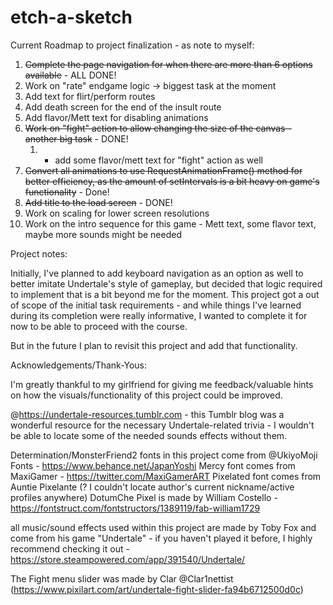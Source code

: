 # etch-a-sketch
Current Roadmap to project finalization - as note to myself:
1) <s>Complete the page navigation for when there are more than 6 options available</s> - ALL DONE!
2) Work on "rate" endgame logic -> biggest task at the moment
3) Add text for flirt/perform routes
4) Add death screen for the end of the insult route
5) Add flavor/Mett text for disabling animations
6) <s>Work on "fight" action to allow changing the size of the canvas - another big task</s> - DONE!
     1) - add some flavor/mett text for "fight" action as well 
7) <s>Convert all animations to use RequestAnimationFrame() method for better efficiency, as the amount of setIntervals is a bit heavy on game's functionality</s> - Done!
8) <s>Add title to the load screen</s> - DONE!
9) Work on scaling for lower screen resolutions
10) Work on the intro sequence for this game - Mett text, some flavor text, maybe more sounds might be needed

Project notes:

Initially, I've planned to add keyboard navigation as an option as well to better imitate Undertale's style of gameplay, but decided that logic required to implement that is a bit beyond me for the moment. This project got a out of scope of the initial task requirements - and while things I've learned during its completion were really informative, I wanted to complete it for now to be able to proceed with the course.

But in the future I plan to revisit this project and add that functionality. 


Acknowledgements/Thank-Yous:

I'm greatly thankful to my girlfriend for giving me feedback/valuable hints on how the visuals/functionality of this project could be improved. 

@https://undertale-resources.tumblr.com - this Tumblr blog was a wonderful resource for the necessary Undertale-related trivia - I wouldn't be able to locate some of the needed sounds effects without them. 

Determination/MonsterFriend2 fonts in this project come from @UkiyoMoji Fonts - https://www.behance.net/JapanYoshi
Mercy font comes from MaxiGamer - https://twitter.com/MaxiGamerART
Pixelated font comes from Auntie Pixelante (? I couldn't locate author's current nickname/active profiles anywhere)
DotumChe Pixel is made by William Costello - https://fontstruct.com/fontstructors/1389119/fab-william1729


all music/sound effects used within this project are made by Toby Fox and come from his game "Undertale" - if you haven't played it before, I highly recommend checking it out - https://store.steampowered.com/app/391540/Undertale/

The Fight menu slider was made by Clar @Clar1nettist (https://www.pixilart.com/art/undertale-fight-slider-fa94b6712500d0c)